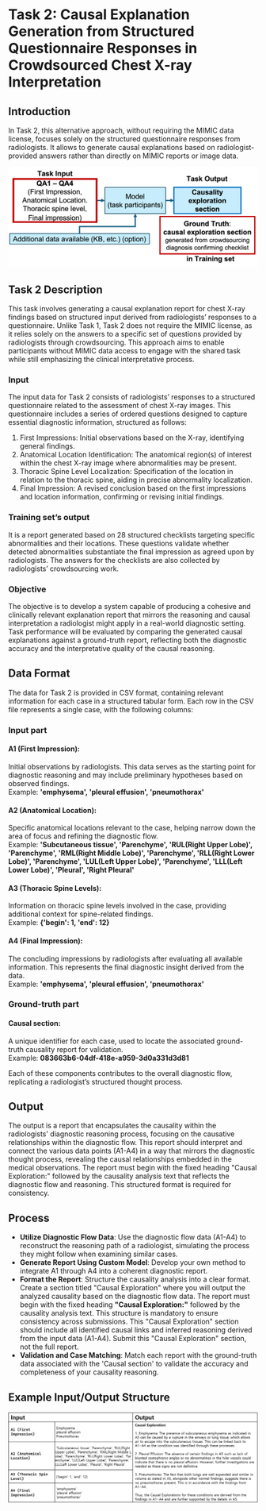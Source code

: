 # Task 2: Causal Explanation Generation from Structured Questionnaire Responses in Crowdsourced Chest X-ray Interpretation 

## Introduction
In Task 2, this alternative approach, without requiring the MIMIC data license, focuses solely on the structured questionnaire responses from radiologists. It allows to generate causal explanations based on radiologist-provided answers rather than directly on MIMIC reports or image data.

![Diagram for Task 2](./images/task2_diagram.png "Task 2 Overview")

## Task 2 Description

This task involves generating a causal explanation report for chest X-ray findings based on structured input derived from radiologists’ responses to a questionnaire. Unlike Task 1, Task 2 does not require the MIMIC license, as it relies solely on the answers to a specific set of questions provided by radiologists through crowdsourcing. This approach aims to enable participants without MIMIC data access to engage with the shared task while still emphasizing the clinical interpretative process.

### Input

The input data for Task 2 consists of radiologists’ responses to a structured questionnaire related to the assessment of chest X-ray images. This questionnaire includes a series of ordered questions designed to capture essential diagnostic information, structured as follows:
1.  First Impressions: Initial observations based on the X-ray, identifying general findings.
2.  Anatomical Location Identification: The anatomical region(s) of interest within the chest X-ray image where abnormalities may be present.
3.  Thoracic Spine Level Localization: Specification of the location in relation to the thoracic spine, aiding in precise abnormality localization.
4.  Final Impression: A revised conclusion based on the first impressions and location information, confirming or revising initial findings.

### Training set’s output

It is a report generated based on 28 structured checklists targeting specific abnormalities and their locations. These questions validate whether detected abnormalities substantiate the final impression as agreed upon by radiologists. The answers for the checklists are also collected by radiologists’ crowdsourcing work.

### Objective

The objective is to develop a system capable of producing a cohesive and clinically relevant explanation report that mirrors the reasoning and causal interpretation a radiologist might apply in a real-world diagnostic setting. Task performance will be evaluated by comparing the generated causal explanations against a ground-truth report, reflecting both the diagnostic accuracy and the interpretative quality of the causal reasoning.

## Data Format
The data for Task 2 is provided in CSV format, containing relevant information for each case in a structured tabular form. Each row in the CSV file represents a single case, with the following columns:

### Input part
#### A1 (First Impression): 
Initial observations by radiologists. This data serves as the starting point for diagnostic reasoning and may include preliminary hypotheses based on observed findings.<br>
Example: **'emphysema', 'pleural effusion', 'pneumothorax'**

#### A2 (Anatomical Location): 
Specific anatomical locations relevant to the case, helping narrow down the area of focus and refining the diagnostic flow.<br>
Example: **'Subcutaneous tissue', 'Parenchyme', 'RUL(Right Upper Lobe)', 'Parenchyme', 'RML(Right Middle Lobe)', 'Parenchyme', 'RLL(Right Lower Lobe)', 'Parenchyme', 'LUL(Left Upper Lobe)', 'Parenchyme', 'LLL(Left Lower Lobe)', 'Pleural', 'Right Pleural'**

#### A3 (Thoracic Spine Levels): 
Information on thoracic spine levels involved in the case, providing additional context for spine-related findings.<br>
Example: **{'begin': 1, 'end': 12}**

#### A4 (Final Impression): 
The concluding impressions by radiologists after evaluating all available information. This represents the final diagnostic insight derived from the data. <br>
Example: **'emphysema', 'pleural effusion', 'pneumothorax'**

### Ground-truth part
#### Causal section: 
A unique identifier for each case, used to locate the associated ground-truth causality report for validation.<br>
Example: **083663b6-04df-418e-a959-3d0a331d3d81**


Each of these components contributes to the overall diagnostic flow, replicating a radiologist’s structured thought process.

## Output
The output is a report that encapsulates the causality within the radiologists' diagnostic reasoning process, focusing on the causative relationships within the diagnostic flow. This report should interpret and connect the various data points (A1-A4) in a way that mirrors the diagnostic thought process, revealing the causal relationships embedded in the medical observations. The report must begin with the fixed heading "Causal Exploration:" followed by the causality analysis text that reflects the diagnostic flow and reasoning. This structured format is required for consistency.


## Process
- **Utilize Diagnostic Flow Data**: Use the diagnostic flow data (A1-A4) to reconstruct the reasoning path of a radiologist, simulating the process they might follow when examining similar cases.<br>
- **Generate Report Using Custom Model**: Develop your own method to integrate A1 through A4 into a coherent diagnostic report.<br>
- **Format the Report**: Structure the causality analysis into a clear format. Create a section titled "Causal Exploration" where you will output the analyzed causality based on the diagnostic flow data. The report must begin with the fixed heading **"Causal Exploration:"** followed by the causality analysis text. This structure is mandatory to ensure consistency across submissions. This "Causal Exploration" section should include all identified causal links and inferred reasoning derived from the input data (A1-A4). Submit this "Causal Exploration" section, not the full report. <br>
- **Validation and Case Matching**: Match each report with the ground-truth data associated with the 'Causal section' to validate the accuracy and completeness of your causality reasoning.<br>

## Example Input/Output Structure
![Example for Task 2](./images/Task2_ex.png "Task 2 Example Structure")

